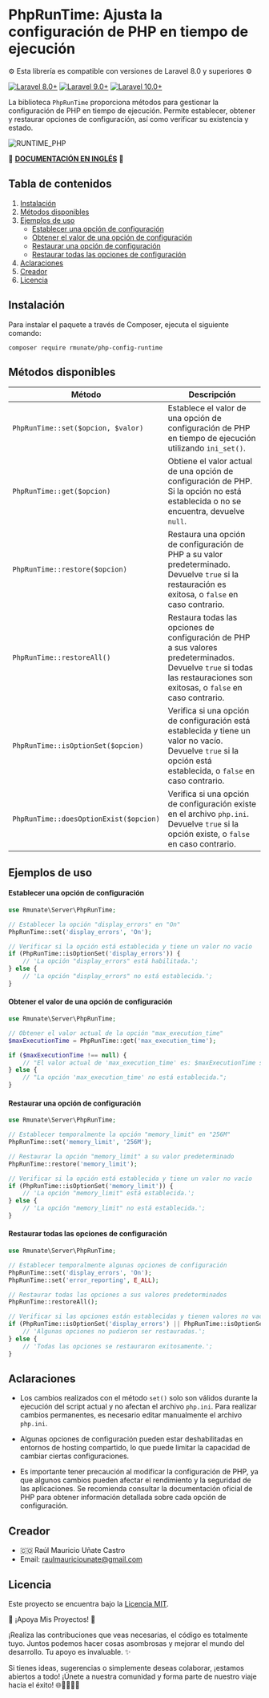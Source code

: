 # PhpRunTime: Ajusta la configuración de PHP en tiempo de ejecución
⚙️ Esta librería es compatible con versiones de Laravel 8.0 y superiores ⚙️

[![Laravel 8.0+](https://img.shields.io/badge/Laravel-8.0%2B-orange.svg)](https://laravel.com)
[![Laravel 9.0+](https://img.shields.io/badge/Laravel-9.0%2B-orange.svg)](https://laravel.com)
[![Laravel 10.0+](https://img.shields.io/badge/Laravel-10.0%2B-orange.svg)](https://laravel.com)

La biblioteca `PhpRunTime` proporciona métodos para gestionar la configuración de PHP en tiempo de ejecución. Permite establecer, obtener y restaurar opciones de configuración, así como verificar su existencia y estado.

![RUNTIME_PHP](https://github.com/rmunate/PHPInfoServer/assets/91748598/873f40e0-9278-4a82-a50c-5baef7b7691a)

📖 [**DOCUMENTACIÓN EN INGLÉS**](README.md) 📖

## Tabla de contenidos
1. [Instalación](#instalación)
2. [Métodos disponibles](#métodos-disponibles)
3. [Ejemplos de uso](#ejemplos-de-uso)
   - [Establecer una opción de configuración](#establecer-una-opción-de-configuración)
   - [Obtener el valor de una opción de configuración](#obtener-el-valor-de-una-opción-de-configuración)
   - [Restaurar una opción de configuración](#restaurar-una-opción-de-configuración)
   - [Restaurar todas las opciones de configuración](#restaurar-todas-las-opciones-de-configuración)
4. [Aclaraciones](#aclaraciones)
5. [Creador](#creador)
6. [Licencia](#licencia)

## Instalación
Para instalar el paquete a través de Composer, ejecuta el siguiente comando:

```shell
composer require rmunate/php-config-runtime
```

## Métodos disponibles

| Método | Descripción |
| - | - |
| `PhpRunTime::set($opcion, $valor)` | Establece el valor de una opción de configuración de PHP en tiempo de ejecución utilizando `ini_set()`. |
| `PhpRunTime::get($opcion)` | Obtiene el valor actual de una opción de configuración de PHP. Si la opción no está establecida o no se encuentra, devuelve `null`. |
| `PhpRunTime::restore($opcion)` | Restaura una opción de configuración de PHP a su valor predeterminado. Devuelve `true` si la restauración es exitosa, o `false` en caso contrario. |
| `PhpRunTime::restoreAll()` | Restaura todas las opciones de configuración de PHP a sus valores predeterminados. Devuelve `true` si todas las restauraciones son exitosas, o `false` en caso contrario. |
| `PhpRunTime::isOptionSet($opcion)` | Verifica si una opción de configuración está establecida y tiene un valor no vacío. Devuelve `true` si la opción está establecida, o `false` en caso contrario. |
| `PhpRunTime::doesOptionExist($opcion)` | Verifica si una opción de configuración existe en el archivo `php.ini`. Devuelve `true` si la opción existe, o `false` en caso contrario. |

## Ejemplos de uso

#### Establecer una opción de configuración

```php
use Rmunate\Server\PhpRunTime;

// Establecer la opción "display_errors" en "On"
PhpRunTime::set('display_errors', 'On');

// Verificar si la opción está establecida y tiene un valor no vacío
if (PhpRunTime::isOptionSet('display_errors')) {
    // 'La opción "display_errors" está habilitada.';
} else {
    // 'La opción "display_errors" no está establecida.';
}
```

#### Obtener el valor de una opción de configuración

```php
use Rmunate\Server\PhpRunTime;

// Obtener el valor actual de la opción "max_execution_time"
$maxExecutionTime = PhpRunTime::get('max_execution_time');

if ($maxExecutionTime !== null) {
    // "El valor actual de 'max_execution_time' es: $maxExecutionTime segundos.";
} else {
    // "La opción 'max_execution_time' no está establecida.";
}
```

#### Restaurar una opción de configuración

```php
use Rmunate\Server\PhpRunTime;

// Establecer temporalmente la opción "memory_limit" en "256M"
PhpRunTime::set('memory_limit', '256M');

// Restaurar la opción "memory_limit" a su valor predeterminado
PhpRunTime::restore('memory_limit');

// Verificar si la opción está establecida y tiene un valor no vacío
if (PhpRunTime::isOptionSet('memory_limit')) {
    // 'La opción "memory_limit" está establecida.';
} else {
    // 'La opción "memory_limit" no está establecida.';
}
```

#### Restaurar todas las opciones de configuración

```php
use Rmunate\Server\PhpRunTime;

// Establecer temporalmente algunas opciones de configuración
PhpRunTime::set('display_errors', 'On');
PhpRunTime::set('error_reporting', E_ALL);

// Restaurar todas las opciones a sus valores predeterminados
PhpRunTime::restoreAll();

// Verificar si las opciones están establecidas y tienen valores no vacíos
if (PhpRunTime::isOptionSet('display_errors') || PhpRunTime::isOptionSet('error_reporting')) {
    // 'Algunas opciones no pudieron ser restauradas.';
} else {
    // 'Todas las opciones se restauraron exitosamente.';
}
```

## Aclaraciones

- Los cambios realizados con el método `set()` solo son válidos durante la ejecución del script actual y no afectan el archivo `php.ini`. Para realizar cambios permanentes, es necesario editar manualmente el archivo `php.ini`.

- Algunas opciones de configuración pueden estar deshabilitadas en entornos de hosting compartido, lo que puede limitar la capacidad de cambiar ciertas configuraciones.

- Es importante tener precaución al modificar la configuración de PHP, ya que algunos cambios pueden afectar el rendimiento y la seguridad de las aplicaciones. Se recomienda consultar la documentación oficial de PHP para obtener información detallada sobre cada opción de configuración.

## Creador
- 🇨🇴 Raúl Mauricio Uñate Castro
- Email: raulmauriciounate@gmail.com

## Licencia
Este proyecto se encuentra bajo la [Licencia MIT](https://choosealicense.com/licenses/mit/).

🌟 ¡Apoya Mis Proyectos! 🚀

¡Realiza las contribuciones que veas necesarias, el código es totalmente tuyo. Juntos podemos hacer cosas asombrosas y mejorar el mundo del desarrollo. Tu apoyo es invaluable. ✨

Si tienes ideas, sugerencias o simplemente deseas colaborar, ¡estamos abiertos a todo! ¡Únete a nuestra comunidad y forma parte de nuestro viaje hacia el éxito! 🌐👩‍💻👨‍💻